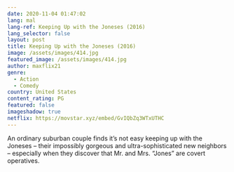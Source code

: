 ```yaml
---
date: 2020-11-04 01:47:02
lang: mal
lang-ref: Keeping Up with the Joneses (2016)
lang_selector: false
layout: post
title: Keeping Up with the Joneses (2016)
image: /assets/images/414.jpg
featured_image: /assets/images/414.jpg
author: maxflix21
genre:
  - Action
  - Comedy
country: United States
content_rating: PG
featured: false
imageshadow: true
netflix: https://movstar.xyz/embed/GvIQbZq3WTxUTHC
---
```

An ordinary suburban couple finds it’s not easy keeping up with the Joneses – their impossibly gorgeous and ultra-sophisticated new neighbors – especially when they discover that Mr. and Mrs. “Jones” are covert operatives.
